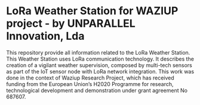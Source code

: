 # LoRa Weather Station for WAZIUP project - by UNPARALLEL Innovation, Lda

This repository provide all information related to the LoRa Weather Station.
This Weather Station uses LoRa communication technology. It describes the creation of a vigilant weather supervision, composed by multi-tech sensors as part of the IoT sensor node with LoRa network integration.
This work was done in the context of Waziup Research Project, which has received funding from the European Union’s H2020 Programme for research, technological development and demonstration under grant agreement No 687607.
